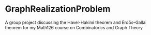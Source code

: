 # GraphRealizationProblem

A group project discussing the Havel-Hakimi theorem and Erdős–Gallai theorem for my Math126 course on Combinatorics and Graph Theory

